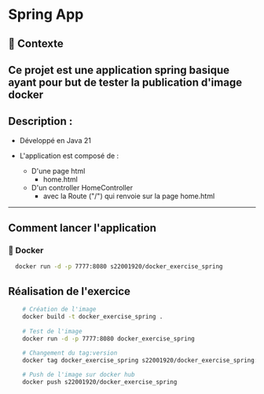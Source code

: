 # Spring App

## 🎯 Contexte

Ce projet est une application spring basique ayant pour but de tester la publication d'image docker
---

## Description :

- Développé en Java 21
  
- L'application est composé de :
    * D'une page html 
      * home.html
    * D'un controller HomeController 
       * avec la Route ("/") qui renvoie sur la page home.html
---

## Comment lancer l'application

### 🐋 Docker

```bash
  docker run -d -p 7777:8080 s22001920/docker_exercise_spring
```

## Réalisation de l'exercice 

```bash
    # Création de l'image
    docker build -t docker_exercise_spring .
    
    # Test de l'image
    docker run -d -p 7777:8080 docker_exercise_spring
    
    # Changement du tag:version 
    docker tag docker_exercise_spring s22001920/docker_exercise_spring:v1.0

    # Push de l'image sur docker hub
    docker push s22001920/docker_exercise_spring
```





